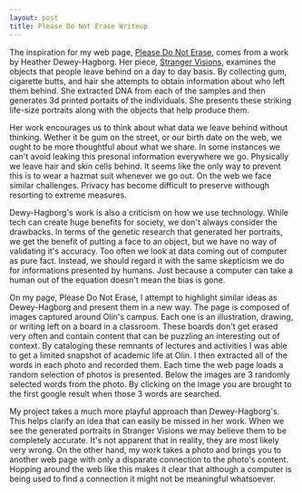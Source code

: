 ```yaml
---
layout: post
title: Please Do Not Erase Writeup
---
```


The inspiration for my web page, [Please Do Not Erase](/2018-09-29-please-do-not-erase), comes from a work by Heather Dewey-Hagborg. Her piece, [Stranger Visions](https://deweyhagborg.com/projects/stranger-visions), examines the objects that people leave behind on a day to day basis. By collecting gum, cigarette butts, and hair she attempts to obtain information about who left them behind. She extracted DNA from each of the samples and then generates 3d printed portaits of the individuals. She presents these striking life-size portraits along with the objects that help produce them.

Her work encourages us to think about what data we leave behind without thinking. Wether it be gum on the street, or our birth date on the web, we ought to be more thoughtful about what we share. In some instances we can't avoid leaking this presonal information everywhere we go. Physically we leave hair and skin cells behind. It seems like the only way to prevent this is to wear a hazmat suit whenever we go out. On the web we face similar challenges. Privacy has become difficult to preserve withough resorting to extreme measures.

Dewy-Hagborg's work is also a criticism on how we use technology. While tech can create huge benefits for society, we don't always consider the drawbacks. In terms of the genetic research that generated her portraits, we get the benefit of putting a face to an object, but we have no way of validating it's accuracy. Too often we look at data coming out of computer as pure fact. Instead, we should regard it with the same skepticism we do for informations presented by humans. Just because a computer can take a human out of the equation doesn't mean the bias is gone.

On my page, Please Do Not Erase, I attempt to highlight similar ideas as Dewey-Hagborg and present them in a new way. The page is composed of images captured around Olin's campus. Each one is an illustration, drawing, or writing left on a board in a classroom. These boards don't get erased very often and contain content that can be puzzling an interesting out of context. By cataloging these remnants of lectures and activities I was able to get a limited snapshot of academic life at Olin. I then extracted all of the words in each photo and recorded them. Each time the web page loads a random selection of photos is presented. Below the images are 3 randomly selected words from the photo. By clicking on the image you are brought to the first google result when those 3 words are searched.

My project takes a much more playful approach than Dewey-Hagborg's. This helps clarify an idea that can easily be missed in her work. When we see the generated portraits in Stranger Visions we may believe them to be completely accurate. It's not apparent that in reality, they are most likely very wrong. On the other hand, my work takes a photo and brings you to another web page with only a disparate connection to the photo's content. Hopping around the web like this makes it clear that although a computer is being used to find a connection it might not be meaningful whatsoever.
